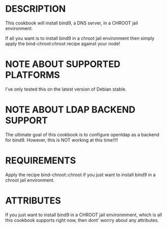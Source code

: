 DESCRIPTION
===========

This cookbook will install bind9, a DNS server, in a CHROOT jail environment.

If all you want is to install bind9 in a chroot jail environment then
simply apply the bind-chroot:chroot recipe against your node!

NOTE ABOUT SUPPORTED PLATFORMS
==============================

I've only tested this on the latest version of Debian stable.

NOTE ABOUT LDAP BACKEND SUPPORT
===============================

The ultimate goal of this cookbook is to configure openldap as a backend
for bind9.  However, this is NOT working at this time!!!!

REQUIREMENTS
============

Apply the recipe bind-chroot::chroot if you just want to install bind9 in a chroot
jail environment.

ATTRIBUTES
==========

If you just want to install bind9 in a CHROOT jail environmment, which is 
all this cookbook supports right now, then dont' worrry about any
attributes.
